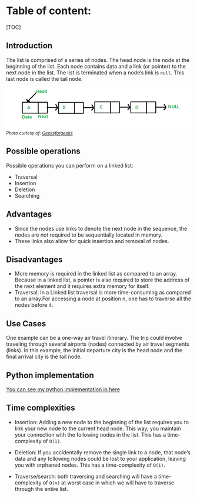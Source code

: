 # Table of content:

[TOC]

## Introduction

The list is comprised of a series of nodes.
The head node is the node at the beginning of the list. Each node contains data and a link (or pointer) to the next node in the list.
The list is terminated when a node’s link is `null`. This last node is called the tail node.

![linked_list](linked_list.png)
<small>_Photo curtesy of: [Geeksforgeeks](https://www.geeksforgeeks.org/data-structures/linked-list/)_</small>

## Possible operations
Possible operations you can perform on a linked list: 
- Traversal
- Insertion
- Deletion
- Searching
## Advantages

- Since the nodes use links to denote the next node in the sequence, the nodes are not required to be sequentially located in memory.
- These links also allow for quick insertion and removal of nodes.

## Disadvantages
- More memory is required in the linked list as compared to an array. Because in a linked list, a pointer is also required to store the address of the next element and it requires extra memory for itself.
- Traversal: In a Linked list traversal is more time-consuming as compared to an array.For accessing a node at position n, one has to traverse all the nodes before it.


## Use Cases

One example can be a one-way air travel itinerary. The trip could involve traveling through several airports (nodes) connected by air travel segments (links). In this example, the initial departure city is the head node and the final arrival city is the tail node.

## Python implementation

[You can see my python implementation in here](./linked_list.py)

## Time complexities

- Insertion: Adding a new node to the beginning of the list requires you to link your new node to the current head node. This way, you maintain your connection with the following nodes in the list. This has a time-complexity of `O(1)`.

- Deletion: If you accidentally remove the single link to a node, that node’s data and any following nodes could be lost to your application, leaving you with orphaned nodes. This has a time-complexity of `O(1)`.

- Traverse/search: both traversing and searching will have a time-complexity of `O(n)` at worst case in which we will have to traverse through the entire list.

